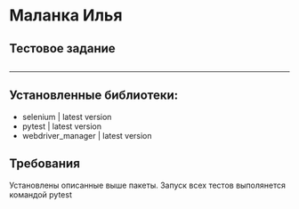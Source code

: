﻿# Маланка Илья 
## Тестовое задание

##
____________________________________________________
##

## Установленные библиотеки: 
- selenium | latest version
- pytest | latest version
- webdriver_manager | latest version

## Требования
Установлены описанные выше пакеты.
Запуск всех тестов выполянется командой pytest


